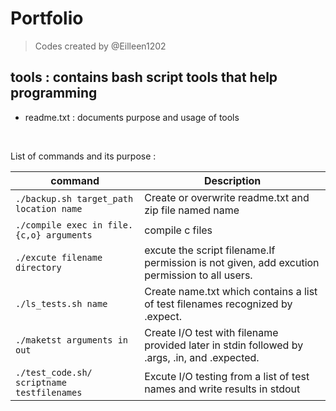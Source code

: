 # Portfolio
> Codes created by @Eilleen1202

## tools : contains bash script tools that help programming
- readme.txt : documents purpose and usage of tools
<br/>

List of commands and its purpose :

| command                                          | Description                                                                                  |
| ------------------------------------------------ | -------------------------------------------------------------------------------------------- |
| `./backup.sh target_path location name `           | Create or overwrite readme.txt and zip file named name                                       |  
| `./compile exec in file.{c,o} arguments` | compile c files                                                                              |  
| `./excute filename directory `                     | excute the script filename.If permission is not given, add excution permission to all users. |  
| `./ls_tests.sh name`                              | Create name.txt which contains a list of test filenames recognized by .expect.               |  
| `./maketst arguments in out`                     | Create I/O test with filename provided later in stdin followed by .args, .in, and .expected. |  
| `./test_code.sh/ scriptname testfilenames` | Excute I/O testing from a list of test names and write results in stdout                     |  
